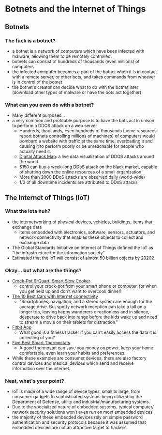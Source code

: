 # Botnets and the Internet of Things

## Botnets
### The fuck is a botnet?
* a botnet is a network of computers which have been infected with malware, allowing them to be remotely controlled.  
* botnets can consist of hundreds of thousands (even millions) of computers
* the infected computer becomes a part of the botnet when it is in contact with a remote server, or other bots, and takes commands from whoever is in control of the botnet
* the botnet's creator can decide what to do with the botnet later (download other types of malware or have the bots act together)

### What can you even do with a botnet?
* Many different purposes...
* a very common and profitable purpose is to have the bots act in unison to perform a DDOS attack on a web server
  * Hundreds, thousands, even hundreds of thousands (some resources report botnets controlling millions of machines) of computers would bombard a website with traffic at the same time, overloading it and causing it to perform poorly or be unreachable for people who actually need it.
  * [Digital Attack Map](wwww.digitalattackmap.com):  a live data visualization of DDOS attacks around the world
  * $150 can buy a week-long DDoS attack on the black market, capable of shutting down the online resources of a small organization
  * More than 2000 DDoS attacks are observed daily (world-wide)
  * 1/3 of all downtime incidents are attributed to DDoS attacks

## The Internet of Things (IoT)
### What the iota huh?
* the internetworking of physical devices, vehicles, buildings, items that exchange data
  * items embedded with electronics, software, sensors, actuators, and network connectivity that enables these objects to collect and exchange data
* The Global Standards Initiative on Internet of Things defined the IoT as "the infrastructure for the information society"
* Estimated that the IoT will consist of almost 50 billion objects by 20202

### Okay... but what are the things?
* [Crock-Pot 6-Quart. Smart Slow Cooker](http://www.crock-pot.com/slow-cookers/wemo-enabled-smart-slow-cooker/crock-pot-6-quart.-smart-slow-cooker-with-wemo/SCCPWM600-V1.html)
  * control your crock-pot from your smart phone or computer, for when you get held up and don't want to overcook dinner!
* [The 10 Best Cars with Internet connectivity](http://www.autobytel.com/car-buying-guides/features/10-best-cars-with-internet-access-130426/)
  * "Smartphones, navigation, and a stereo system are enough for the average drive. But spotty network reception can take a toll on a longer trip, leaving happy wanderers directionless and in silence, desperate to drive back into range before the kids wake up and need to stream a movie on their tablets for distraction."
* [Fitbit App](https://www.fitbit.com/app)
  * What good is a fitness tracker if you can't easily access the data it is collecting of you?
* [Five Best Smart Thermostats](http://lifehacker.com/five-best-smart-thermostats-1717145893)
  * A good thermostat can save you money on power, keep your home comfortable, even learn your habits and preferences.
* While these examples are consumer devices, there are also factory control devices and medical devices which send and receive information over the internet.

### Neat, what's your point?

* IoT is made of a wide range of device types, small to large, from consumer gadgets to sophisticated systems being utilized by the Department of Defense, utility and industrial/manufacturing systems.
* Due to the specialized nature of embedded systems, typical computer/ network security solutions won't even run on most embedded devices
* the majority of these embedded devices rely on simple password authentication and security protocols because it was assumed that embedded devices are not an attractive target to hackers 
